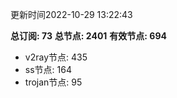 更新时间2022-10-29 13:22:43

**总订阅: 73**
**总节点: 2401**
**有效节点: 694**
- v2ray节点: 435
- ss节点: 164
- trojan节点: 95
